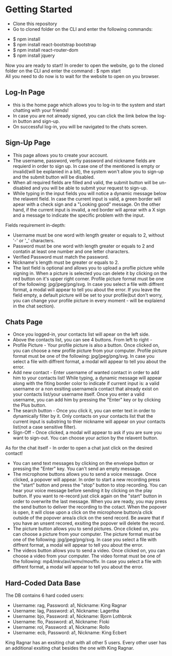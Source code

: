 # Getting Started

* Clone this repository
* Go to cloned folder on the CLI and enter the following commands:
- $ npm install
- $ npm install react-bootstrap bootstrap
- $ npm install react-router-dom
- $ npm install jquery

Now you are ready to start!
In oreder to open the website, go to the cloned folder on the CLI and enter the command :
$ npm start
<br>
All you need to do now is to wait for the website to open on you browser.

## Log-In Page

* this is the home page which allows you to log-in to the system and start chatting with your friends!
* In case you are not already signed, you can click the limk below the log-in button and sign-up.
* On successful log-in, you will be navigated to the chats screen.

## Sign-Up Page

* This page allows you to create your account.
* The username, password, verfiy password and nickname fields are requierd in order to sign up. In case one of the mentioned is empty or invalid(will be explanied in a bit), the system won't allow you to sign-up and the submit button will be disabled.
* When all required fields are filled and valid, the submit button will be un-disabled and you will be able to submit your request to sign-up.
* While typing in the input fields you will notice a dynamic message below the relavent field. In case the current input is valid, a green border will apear with a check sign and a "Looking good" message. On the other hand, if the current input is invalid, a red border will aprear with a X sign and a message to indicate the specific problem with the input.

Fields requirement in-depth:
- Username must be one word with length greater or equals to 2, without '-' or '_' characters.
- Password must be one word with length greater or equals to 2 and contatin at least one number and one letter characters.
- Verified Password must match the password.
- Nickname's length must be greater or equals to 2.
- The last field is optional and allows you to upload a proflie picture while signing in.
When a picture is selected you can delete it by clicking on the red button on it's upper right corner.
Profile picture format must be one of the following: jpg/jpeg/png/svg. 
In case you select a file with diffrent format, a modal will appear to tell you about the error.
If you leave the field empty, a default picture will be set to your profile(but don't worry, you can change your profile picture in every moment - will be explaiend in the chat section).

## Chats Page

* Once you logged-in, your contacts list will apear on the left side.
* Above the contacts list, you can see 4 buttons. From left to right -
* Profile Picture - Your profile picture is also a button. Once clicked on, you can choose a new profile picture from your computer. Profile picture format must be one of the following: jpg/jpeg/png/svg. 
In case you select a file with diffrent format, a modal will appear to tell you about the error.
* Add new contact - Enter username of wanted contact in order to add him to your contacts list! While typing, a dynamic message will appear along with the fiting border color to indicate if current input is: a valid username or a non exsiting username/a contact that already exist on your contacts list/your username itself.
Once you enter a valid username, you can add him by pressing the "Enter" key or by clicking the Plus button.
* The search button - Once you click it, you can enter text in order to dynamically filter by it. Only contacts on your contacts list that the current input is substring to thier nickname will appear on your contacts list(not a case sensitive filter).
* Sign-Off - Once clicked, a modal will appear to ask if you are sure you want to sign-out. You can choose your action by the relavent button.

As for the chat itself - In order to open a chat just click on the desired contact!
* You can send text messages by clicking on the envelope button or pressing the "Enter" key. You can't send an empty message.
* The microphone buttons allows you to send a voice message. Once clicked, a popover will appear. In order to start a new recording press the "start" button and press the "stop" button to stop recording. You can hear your voice message before sending it by clicking on the play button. If you want to re-record just click again on the "start" button in order to overwrite the last message. When you are ready, you may press the send button to deliver the recording to the cotact.
When the popover is open, it will close upon a click on the microphone button/a click outside of the popover area/a click on the send record. Be aware that if you have an unsent recored, exsiting the popover will delete the record.
* The picture button allows you to send pictures. Once clicked on, you can choose a picture from your computer. The picture format must be one of the following: jpg/jpeg/png/svg. 
In case you select a file with diffrent format, a modal will appear to tell you about the error.
* The videos button allows you to send a video. Once clicked on, you can choose a video from your computer. The video format must be one of the following: mp4/mkv/avi/wmv/mov/flv. 
In case you select a file with diffrent format, a modal will appear to tell you about the error.

## Hard-Coded Data Base

The DB contains 6 hard coded users:
* Username: rag, Password: a1, Nickname: King Ragnar
* Username: lag, Password: a1, Nickname: Lagertha
* Username: bjo, Password: a1, Nickname: Bjorn Lothbrok
* Username: flo, Password: a1, Nickname: Floki
* Username: rol, Password: a1, Nickname: Rollo
* Username: ecb, Password: a1, Nickname: King Ecbert

King Ragnar has an exsiting chat with all other 5 users.
Every other user has an additional exsiting chat besides the one with King Ragnar.
